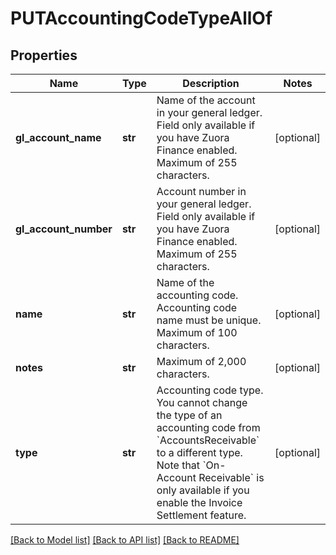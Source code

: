 # PUTAccountingCodeTypeAllOf

## Properties
Name | Type | Description | Notes
------------ | ------------- | ------------- | -------------
**gl_account_name** | **str** | Name of the account in your general ledger.  Field only available if you have Zuora Finance enabled. Maximum of 255 characters.  | [optional] 
**gl_account_number** | **str** | Account number in your general ledger.  Field only available if you have Zuora Finance enabled. Maximum of 255 characters.  | [optional] 
**name** | **str** | Name of the accounting code.  Accounting code name must be unique. Maximum of 100 characters.  | [optional] 
**notes** | **str** | Maximum of 2,000 characters.  | [optional] 
**type** | **str** | Accounting code type. You cannot change the type of an accounting code from &#x60;AccountsReceivable&#x60; to a different type.   Note that &#x60;On-Account Receivable&#x60; is only available if you enable the Invoice Settlement feature.   | [optional] 

[[Back to Model list]](../README.md#documentation-for-models) [[Back to API list]](../README.md#documentation-for-api-endpoints) [[Back to README]](../README.md)


